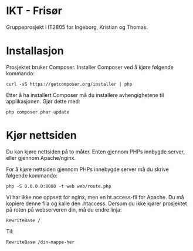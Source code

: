 IKT - Frisør
===========

Gruppeprosjekt i IT2805 for Ingeborg, Kristian og Thomas.


Installasjon
============

Prosjektet bruker Composer. Installer Composer ved å kjøre følgende kommando:

    curl -sS https://getcomposer.org/installer | php

Etter å ha installert Composer må du installere avhengighetene til applikasjonen. Gjør dette med:

    php composer.phar update

Kjør nettsiden
==============

Du kan kjøre nettsiden på to måter. Enten gjennom PHPs innbygde server, eller gjennom Apache/nginx.

For å kjøre nettsiden gjennom PHPs innebygde server må du skrive følgende kommando:

    php -S 0.0.0.0:8080 -t web web/route.php

Vi har ikke noe oppsett for nginx, men en ht.access-fil for Apache. Du må kopiere denne fila og kalle den .htaccess. Dersom du ikke kjører prosjektet på roten på webserveren din, må du endre linja:

    RewriteBase /

Til:

    RewriteBase /din-mappe-her